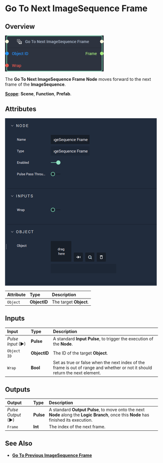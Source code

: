 # Go To Next ImageSequence Frame

## Overview

![The Go To Next ImageSequence Frame Node.](../../../.gitbook/assets/gotonextimagesequenceframenode20241.png)

The **Go To Next ImageSequence Frame Node** moves forward to the next frame of the **ImageSequence**.

[**Scope**](../../overview.md#scopes): **Scene**, **Function**, **Prefab**.

## Attributes

![The Go To Next ImageSequence Frame Node Attributes.](../../../.gitbook/assets/node-go-to-next-imagesequence-frame-attr.png)

| Attribute | Type | Description |
| :--- | :--- | :--- |
| `Object` | **ObjectID** | The target **Object**. |

## Inputs

| Input | Type | Description |
| :--- | :--- | :--- |
| _Pulse Input_ \(►\) | **Pulse** | A standard **Input Pulse**, to trigger the execution of the **Node**. |
| `Object ID` | **ObjectID** | The ID of the target **Object**. |
| `Wrap` | **Bool** | Set as true or false when the next index of the frame is out of range and whether or not it should return the next element. |

## Outputs

| Output | Type | Description |
| :--- | :--- | :--- |
| _Pulse Output_ \(►\) | **Pulse** | A standard **Output Pulse**, to move onto the next **Node** along the **Logic Branch**, once this **Node** has finished its execution. |
| `Frame` | **Int** | The index of the next frame. |

## See Also

* [**Go To Previous ImageSequence Frame**](gotopreviousimagesequenceframe.md)

